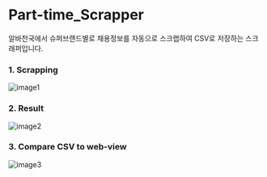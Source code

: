 # Part-time_Scrapper

알바천국에서 슈퍼브랜드별로 채용정보를 자동으로 스크랩하여 CSV로 저장하는 스크래퍼입니다.

### 1. Scrapping

![image1](https://user-images.githubusercontent.com/56018219/182358822-50400c61-6879-4d3d-8ec2-6a151783e5dc.png)

### 2. Result

![image2](https://user-images.githubusercontent.com/56018219/182358828-f57a55a1-d981-4fcc-9205-9d2cd4fb1aa7.png)

### 3. Compare CSV to web-view

![image3](https://user-images.githubusercontent.com/56018219/182359643-88101d91-65e9-46df-bb7f-248aa7703710.png)
